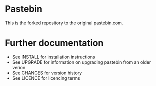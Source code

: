 Pastebin
========

This is the forked repository to the original pastebin.com.


Further documentation
=====================
* See INSTALL for installation instructions
* See UPGRADE for information on upgrading pastebin from an older verion
* See CHANGES for version history
* See LICENCE for licencing terms









